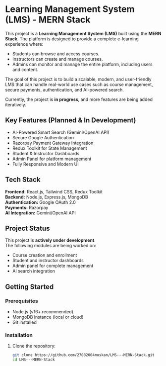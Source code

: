 # Learning Management System (LMS) - MERN Stack  

This project is a **Learning Management System (LMS)** built using the **MERN Stack**. The platform is designed to provide a complete e-learning experience where:  

- Students can browse and access courses.  
- Instructors can create and manage courses.  
- Admins can monitor and manage the entire platform, including users and content.  

The goal of this project is to build a scalable, modern, and user-friendly LMS that can handle real-world use cases such as course management, secure payments, authentication, and AI-powered search.  

Currently, the project is **in progress**, and more features are being added iteratively.  



## Key Features (Planned & In Development)  
- AI-Powered Smart Search (Gemini/OpenAI API)  
- Secure Google Authentication  
- Razorpay Payment Gateway Integration  
- Redux Toolkit for State Management  
- Student & Instructor Dashboards  
- Admin Panel for platform management  
- Fully Responsive and Modern UI  


## Tech Stack  
**Frontend:** React.js, Tailwind CSS, Redux Toolkit  
**Backend:** Node.js, Express.js, MongoDB  
**Authentication:** Google OAuth 2.0  
**Payments:** Razorpay  
**AI Integration:** Gemini/OpenAI API  


## Project Status  
This project is **actively under development**.  
The following modules are being worked on:  
- Course creation and enrollment  
- Student and instructor dashboards  
- Admin panel for complete management  
- AI search integration  



## Getting Started  

### Prerequisites  
- Node.js (v16+ recommended)  
- MongoDB instance (local or cloud)  
- Git installed  

### Installation  
1. Clone the repository:  
   ```bash
   git clone https://github.com/27082004muskan/LMS---MERN-Stack.git
   cd LMS---MERN-Stack
